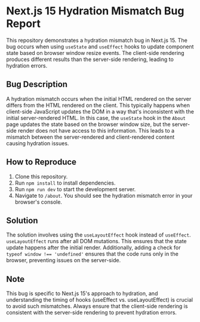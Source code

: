 # Next.js 15 Hydration Mismatch Bug Report

This repository demonstrates a hydration mismatch bug in Next.js 15. The bug occurs when using `useState` and `useEffect` hooks to update component state based on browser window resize events.  The client-side rendering produces different results than the server-side rendering, leading to hydration errors.

## Bug Description

A hydration mismatch occurs when the initial HTML rendered on the server differs from the HTML rendered on the client. This typically happens when client-side JavaScript updates the DOM in a way that's inconsistent with the initial server-rendered HTML.  In this case, the `useState` hook in the `About` page updates the state based on the browser window size, but the server-side render does not have access to this information.  This leads to a mismatch between the server-rendered and client-rendered content causing hydration issues.

## How to Reproduce

1. Clone this repository.
2. Run `npm install` to install dependencies.
3. Run `npm run dev` to start the development server.
4. Navigate to `/about`. You should see the hydration mismatch error in your browser's console.

## Solution

The solution involves using the `useLayoutEffect` hook instead of `useEffect`.  `useLayoutEffect` runs after all DOM mutations.  This ensures that the state update happens after the initial render.  Additionally, adding a check for `typeof window !== 'undefined'` ensures that the code runs only in the browser, preventing issues on the server-side.

## Note

This bug is specific to Next.js 15's approach to hydration, and understanding the timing of hooks (useEffect vs. useLayoutEffect) is crucial to avoid such mismatches.  Always ensure that the client-side rendering is consistent with the server-side rendering to prevent hydration errors.
